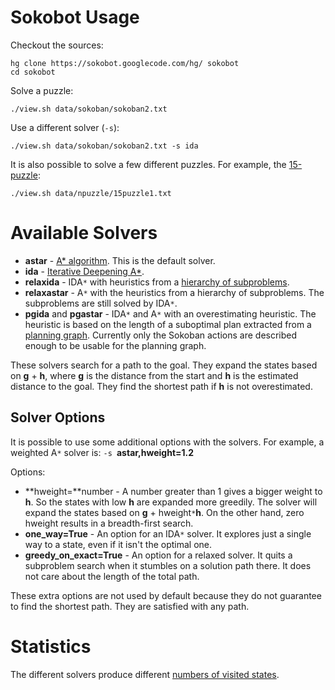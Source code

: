 # Sokobot Usage #
Checkout the sources:
```
hg clone https://sokobot.googlecode.com/hg/ sokobot
cd sokobot
```

Solve a puzzle:
```
./view.sh data/sokoban/sokoban2.txt
```

Use a different solver (`-s`):
```
./view.sh data/sokoban/sokoban2.txt -s ida
```

It is also possible to solve a few different puzzles.
For example, the [15-puzzle](http://en.wikipedia.org/wiki/Fifteen_puzzle):
```
./view.sh data/npuzzle/15puzzle1.txt
```

# Available Solvers #
  * **astar** - [A\* algorithm](http://theory.stanford.edu/~amitp/GameProgramming/). This is the default solver.
  * **ida** - [Iterative Deepening A\*](http://www.cs.ualberta.ca/~jonathan/Grad/junghanns.phd.ps.gz).
  * **relaxida** - IDA`*` with heuristics from a [hierarchy of subproblems](http://games.cs.ualberta.ca/~holte/Publications/sara2005.pdf).
  * **relaxastar** - A`*` with the heuristics from a hierarchy of subproblems. The subproblems are still solved by IDA`*`.
  * **pgida** and **pgastar** - IDA`*` and A`*` with an overestimating heuristic. The heuristic is based on the length of a suboptimal plan extracted from a [planning graph](http://sod90.asu.edu/pgSurvey.pdf). Currently only the Sokoban actions are described enough to be usable for the planning graph.

These solvers search for a path to the goal.
They expand the states based on **g** + **h**,
where **g** is the distance from the start
and **h** is the estimated distance to the goal.
They find the shortest path if **h** is not overestimated.

## Solver Options ##
It is possible to use some additional options with the solvers.
For example, a weighted A`*` solver is: `-s `**astar,hweight=1.2**

Options:
  * **hweight=**number - A number greater than 1 gives a bigger weight to **h**. So the states with low **h** are expanded more greedily. The solver will expand the states based on **g** + hweight`*`**h**. On the other hand, zero hweight results in a breadth-first search.
  * **one\_way=True** - An option for an IDA`*` solver. It explores just a single way to a state, even if it isn't the optimal one.
  * **greedy\_on\_exact=True** - An option for a relaxed solver. It quits a subproblem search when it stumbles on a solution path there. It does not care about the length of the total path.

These extra options are not used by default because they do not guarantee to find the shortest path. They are satisfied with any path.

# Statistics #
The different solvers produce different [numbers of visited states](http://sokobot.googlecode.com/svn/export/html/stats_num_visited.html).